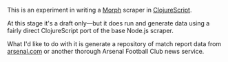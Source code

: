 This is an experiment in writing a [Morph](https://morph.io) scraper in [ClojureScript](https://github.com/clojure/clojurescript). At this stage it's a draft only—but it does run and generate data using a fairly direct ClojureScript port of the base Node.js scraper. What I'd like to do with it is generate a repository of match report data from [arsenal.com](http://www.arsenal.com/home) or another thorough Arsenal Football Club news service. 